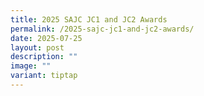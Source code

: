 ```yaml
---
title: 2025 SAJC JC1 and JC2 Awards
permalink: /2025-sajc-jc1-and-jc2-awards/
date: 2025-07-25
layout: post
description: ""
image: ""
variant: tiptap
---
```

